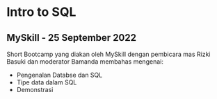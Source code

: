 Intro to SQL
==
MySkill - 25 September 2022
--

Short Bootcamp yang diakan oleh MySkill dengan pembicara mas Rizki Basuki dan moderator Bamanda membahas mengenai:
- Pengenalan Databse dan SQL
- Tipe data dalam SQL
- Demonstrasi

